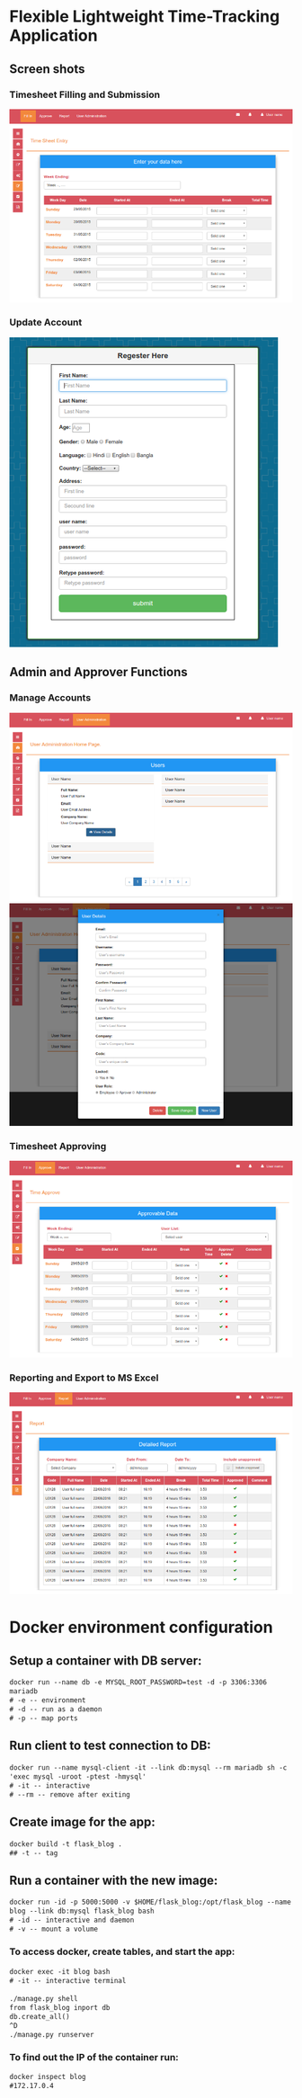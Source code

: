 # Flexible Lightweight Time-Tracking Application

## Screen shots

### Timesheet Filling and Submission
![ScreenShot](/Screenshots/s1.png?raw=true "Filling-in Timesheets")

### Update Account
![ScreenShot](/Screenshots/user_profile.png?raw=true "Update Account")

## Admin and Approver Functions

### Manage Accounts
![ScreenShot](/Screenshots/s4.png?raw=true "Manage Accounts")
![ScreenShot](/Screenshots/s5.png?raw=true "Manage Accounts")

### Timesheet Approving
![ScreenShot](/Screenshots/s2.png?raw=true "Timesheet Approving")

### Reporting and Export to MS Excel
![ScreenShot](/Screenshots/s3.png?raw=true "Reporting and Export to MS Excel")


# Docker environment configuration

## Setup a container with DB server:
```
docker run --name db -e MYSQL_ROOT_PASSWORD=test -d -p 3306:3306 mariadb
# -e -- environment
# -d -- run as a daemon
# -p -- map ports
```

## Run client to test connection to DB:
```
docker run --name mysql-client -it --link db:mysql --rm mariadb sh -c 'exec mysql -uroot -ptest -hmysql'
# -it -- interactive
# --rm -- remove after exiting 
```

## Create image for the app:
```
docker build -t flask_blog .
## -t -- tag
```
## Run a container with the new image:

```
docker run -id -p 5000:5000 -v $HOME/flask_blog:/opt/flask_blog --name blog --link db:mysql flask_blog bash
# -id -- interactive and daemon
# -v -- mount a volume 
```

### To access docker, create tables, and start the app:

```
docker exec -it blog bash 
# -it -- interactive terminal

./manage.py shell
from flask_blog inport db
db.create_all()
^D
./manage.py runserver
```

### To find out the IP of the container run:

```
docker inspect blog
#172.17.0.4
```
